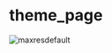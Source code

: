 # theme_page

![maxresdefault](https://github.com/user-attachments/assets/0eb0b29c-fdd3-430d-9bb9-f21ad0c63e61)

